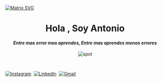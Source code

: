   [![Matrix SVG](https://raw.githubusercontent.com/rodrigograca31/rodrigograca31/master/matrix.svg)](https://www.youtube.com/watch?v=SDkAGkd4NLc) 
<p>
  <h1 align="center"><b>Hola , Soy Antonio</b></h1>
</p>
<p>
  <h4 align="center"><b><i>Entre mas error mas aprendes, Entre mas aprendes menos errores</i></b></h4>
</p>
<p align="center">
    <img align="center" alt="spot" src="https://img.shields.io/badge/Spotify-1ED760?&style=for-the-badge&logo=spotify&logoColor=white" />
</p>

<p align="center">
<br>

<a href="#"><img src="https://img.shields.io/badge/instagram-%23E4405F.svg?&style=for-the-badge&logo=instagram&logoColor=white" alt="Instagram" /></a>&nbsp;
<a href="#"><img src="https://img.shields.io/badge/linkedin-%230077B5.svg?&style=for-the-badge&logo=linkedin&logoColor=white" alt="LinkedIn" /></a>&nbsp;
<a href="#"><img src="https://img.shields.io/badge/Gmail-D14836?style=for-the-badge&logo=gmail&logoColor=white" alt="Gmail"/></a>&nbsp;
</p>

<br>

